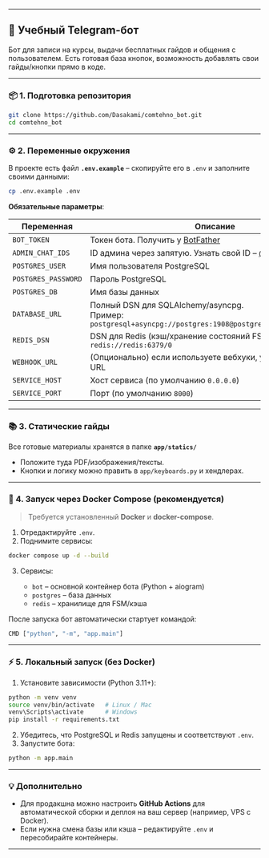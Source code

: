 
---

## 🤖 Учебный Telegram-бот

Бот для записи на курсы, выдачи бесплатных гайдов и общения с пользователем.
Есть готовая база кнопок, возможность добавлять свои гайды/кнопки прямо в коде.

---

### 📦 1. Подготовка репозитория

```bash
git clone https://github.com/Dasakami/comtehno_bot.git
cd comtehno_bot
```

---

### ⚙️ 2. Переменные окружения

В проекте есть файл **`.env.example`** – скопируйте его в `.env` и заполните своими данными:

```bash
cp .env.example .env
```

**Обязательные параметры**:

| Переменная          | Описание                                                                                                      |
| ------------------- | ------------------------------------------------------------------------------------------------------------- |
| `BOT_TOKEN`         | Токен бота. Получить у [BotFather](https://t.me/BotFather)                                                    |
| `ADMIN_CHAT_IDS`    | ID админа через запятую. Узнать свой ID – [@userinfobot](https://t.me/userinfobot)                            |
| `POSTGRES_USER`     | Имя пользователя PostgreSQL                                                                                   |
| `POSTGRES_PASSWORD` | Пароль PostgreSQL                                                                                             |
| `POSTGRES_DB`       | Имя базы данных                                                                                               |
| `DATABASE_URL`      | Полный DSN для SQLAlchemy/asyncpg.<br>Пример: `postgresql+asyncpg://postgres:1908@postgres:5432/comtehno_bot` |
| `REDIS_DSN`         | DSN для Redis (кэш/хранение состояний FSM). Пример: `redis://redis:6379/0`                                    |
| `WEBHOOK_URL`       | (Опционально) если используете вебхуки, укажите публичный URL                                                 |
| `SERVICE_HOST`      | Хост сервиса (по умолчанию `0.0.0.0`)                                                                         |
| `SERVICE_PORT`      | Порт (по умолчанию `8000`)                                                                                    |

---

### 📚 3. Статические гайды

Все готовые материалы хранятся в папке **`app/statics/`**

* Положите туда PDF/изображения/тексты.
* Кнопки и логику можно править в `app/keyboards.py` и хендлерах.

---

### 🚀 4. Запуск через Docker Compose (рекомендуется)

> Требуется установленный **Docker** и **docker-compose**.

1. Отредактируйте `.env`.
2. Поднимите сервисы:

```bash
docker compose up -d --build
```

3. Сервисы:

   * `bot` – основной контейнер бота (Python + aiogram)
   * `postgres` – база данных
   * `redis` – хранилище для FSM/кэша

После запуска бот автоматически стартует командой:

```bash
CMD ["python", "-m", "app.main"]
```

---

### ⚡ 5. Локальный запуск (без Docker)

1. Установите зависимости (Python 3.11+):

```bash
python -m venv venv
source venv/bin/activate   # Linux / Mac
venv\Scripts\activate      # Windows
pip install -r requirements.txt
```

2. Убедитесь, что PostgreSQL и Redis запущены и соответствуют `.env`.
3. Запустите бота:

```bash
python -m app.main
```

---

### 💡 Дополнительно

* Для продакшна можно настроить **GitHub Actions** для автоматической сборки и деплоя на ваш сервер (например, VPS с Docker).
* Если нужна смена базы или кэша – редактируйте `.env` и пересобирайте контейнеры.

---